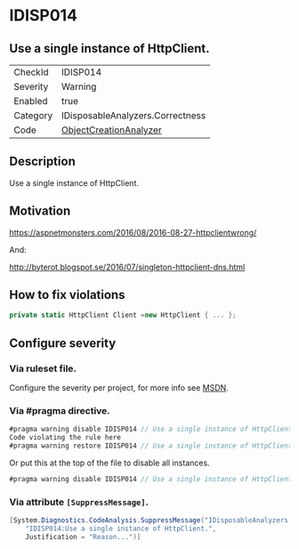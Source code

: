 # IDISP014
## Use a single instance of HttpClient.

<!-- start generated table -->
<table>
  <tr>
    <td>CheckId</td>
    <td>IDISP014</td>
  </tr>
  <tr>
    <td>Severity</td>
    <td>Warning</td>
  </tr>
  <tr>
    <td>Enabled</td>
    <td>true</td>
  </tr>
  <tr>
    <td>Category</td>
    <td>IDisposableAnalyzers.Correctness</td>
  </tr>
  <tr>
    <td>Code</td>
    <td><a href="https://github.com/DotNetAnalyzers/IDisposableAnalyzers/blob/master/IDisposableAnalyzers/NodeAnalyzers/ObjectCreationAnalyzer.cs">ObjectCreationAnalyzer</a></td>
  </tr>
</table>
<!-- end generated table -->

## Description

Use a single instance of HttpClient.

## Motivation

https://aspnetmonsters.com/2016/08/2016-08-27-httpclientwrong/

And:

http://byterot.blogspot.se/2016/07/singleton-httpclient-dns.html

## How to fix violations

```cs
private static HttpClient Client =new HttpClient { ... };
```

<!-- start generated config severity -->
## Configure severity

### Via ruleset file.

Configure the severity per project, for more info see [MSDN](https://msdn.microsoft.com/en-us/library/dd264949.aspx).

### Via #pragma directive.
```C#
#pragma warning disable IDISP014 // Use a single instance of HttpClient.
Code violating the rule here
#pragma warning restore IDISP014 // Use a single instance of HttpClient.
```

Or put this at the top of the file to disable all instances.
```C#
#pragma warning disable IDISP014 // Use a single instance of HttpClient.
```

### Via attribute `[SuppressMessage]`.

```C#
[System.Diagnostics.CodeAnalysis.SuppressMessage("IDisposableAnalyzers.Correctness", 
    "IDISP014:Use a single instance of HttpClient.", 
    Justification = "Reason...")]
```
<!-- end generated config severity -->
